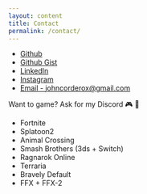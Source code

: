 ```yaml
---
layout: content
title: Contact
permalink: /contact/
---
```

- [Github](https://github.com/johncorderox)
- [Github Gist](https://gist.github.com/johncorderox)
- [LinkedIn](https://www.linkedin.com/in/johncorderox/)
- [Instagram](https://www.instagram.com/johncorderox/)
- [Email - johncorderox@gmail.com]()

Want to game? Ask for my Discord 🎮 💌

- Fortnite
- Splatoon2
- Animal Crossing
- Smash Brothers (3ds + Switch) 
- Ragnarok Online 
- Terraria
- Bravely Default 
- FFX + FFX-2